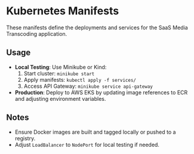 <!-- ./infrastructure/kubernetes/README.md -->
# Kubernetes Manifests

These manifests define the deployments and services for the SaaS Media Transcoding application.

## Usage

- **Local Testing**: Use Minikube or Kind:
  1. Start cluster: `minikube start`
  2. Apply manifests: `kubectl apply -f services/`
  3. Access API Gateway: `minikube service api-gateway`
- **Production**: Deploy to AWS EKS by updating image references to ECR and adjusting environment variables.

## Notes

- Ensure Docker images are built and tagged locally or pushed to a registry.
- Adjust `LoadBalancer` to `NodePort` for local testing if needed.
